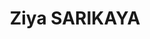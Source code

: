 ---
layout: authorpage
permalink: /author/Ziya SARIKAYA/
title: "Ziya SARIKAYA"
description: 
modified: 2014-08-12 17:52:42 +0600
tags: []
---